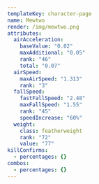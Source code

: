 ```yaml
---
templateKey: character-page
name: Mewtwo
render: /img/mewtwo.png
attributes:
  airAcceleration:
    baseValue: "0.02"
    maxAdditional: "0.05"
    rank: "46"
    total: "0.07"
  airSpeed:
    maxAirSpeed: "1.313"
    rank: "3"
  fallSpeed:
    fastFallSpeed: "2.48"
    maxFallSpeed: "1.55"
    rank: "45"
    speedIncrease: "60%"
  weight:
    class: featherweight
    rank: "72"
    value: "77"
killConfirms:
  - percentages: {}
combos:
  - percentages: {}
---
```

